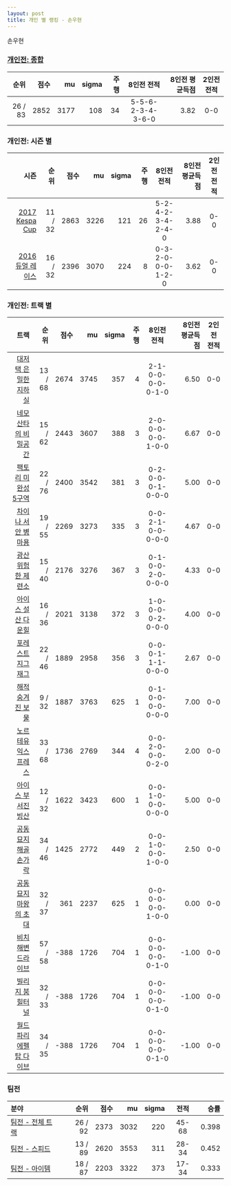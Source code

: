 ```yaml
---
layout: post
title: 개인 별 랭킹 - 손우현
---
```


손우현

### [개인전: 종합](../singles-full)

| 순위 | 점수 | mu | sigma | 주행 | 8인전 전적 | 8인전 평균득점 | 2인전 전적 |
|---:|---:|---:|---:|---:|:---:|---:|:---:|
| 26 / 83 | 2852 | 3177 | 108 | 34 | 5-5-6-2-3-4-3-6-0 | 3.82 | 0-0 |

### 개인전: 시즌 별

| 시즌 | 순위 | 점수 | mu | sigma | 주행 | 8인전 전적 | 8인전 평균득점 | 2인전 전적 |
|---:|---:|---:|---:|---:|---:|:---:|---:|:---:|
| [2017 Kespa Cup](../singles-s2017_2) | 11 / 32 | 2863 | 3226 | 121 | 26 |  5-2-4-2-3-4-2-4-0 | 3.88 | 0-0 |
| [2016 듀얼 레이스](../singles-s2016_1) | 16 / 32 | 2396 | 3070 | 224 | 8 |  0-3-2-0-0-0-1-2-0 | 3.62 | 0-0 |

### 개인전: 트랙 별

| 트랙 | 순위 | 점수 | mu | sigma | 주행 | 8인전 전적 | 8인전 평균득점 | 2인전 전적 |
|---:|---:|---:|---:|---:|---:|:---:|---:|:---:|
| [대저택 은밀한 지하실](../jeotaek) | 13 / 68 | 2674 | 3745 | 357 | 4 | 2-1-0-0-0-0-0-1-0 | 6.50 | 0-0 |
| [네모 산타의 비밀공간](../santa) | 15 / 62 | 2443 | 3607 | 388 | 3 | 2-0-0-0-0-0-1-0-0 | 6.67 | 0-0 |
| [팩토리 미완성 5구역](../district5) | 22 / 76 | 2400 | 3542 | 381 | 3 | 0-2-0-0-0-1-0-0-0 | 5.00 | 0-0 |
| [차이나 서안 병마용](../byeongma) | 19 / 55 | 2269 | 3273 | 335 | 3 | 0-0-2-1-0-0-0-0-0 | 4.67 | 0-0 |
| [광산 위험한 제련소](../jeryeonso) | 15 / 40 | 2176 | 3276 | 367 | 3 | 0-1-0-0-2-0-0-0-0 | 4.33 | 0-0 |
| [아이스 설산 다운힐](../seolsan) | 16 / 36 | 2021 | 3138 | 372 | 3 | 1-0-0-0-0-2-0-0-0 | 4.00 | 0-0 |
| [포레스트 지그재그](../zigzag) | 22 / 46 | 1889 | 2958 | 356 | 3 | 0-0-0-1-1-1-0-0-0 | 2.67 | 0-0 |
| [해적 숨겨진 보물](../haesumbo) | 9 / 32 | 1887 | 3763 | 625 | 1 | 0-1-0-0-0-0-0-0-0 | 7.00 | 0-0 |
| [노르테유 익스프레스](../noex) | 33 / 68 | 1736 | 2769 | 344 | 4 | 0-0-2-0-0-0-0-2-0 | 2.00 | 0-0 |
| [아이스 부서진 빙산](../boobing) | 12 / 32 | 1622 | 3423 | 600 | 1 | 0-0-1-0-0-0-0-0-0 | 5.00 | 0-0 |
| [공동묘지 해골 손가락](../haeson) | 34 / 46 | 1425 | 2772 | 449 | 2 | 0-0-1-0-0-0-1-0-0 | 2.50 | 0-0 |
| [공동묘지 마왕의 초대](../mawang) | 32 / 37 | 361 | 2237 | 625 | 1 | 0-0-0-0-0-0-1-0-0 | 0.00 | 0-0 |
| [비치 해변 드라이브](../haebyun) | 57 / 58 | -388 | 1726 | 704 | 1 | 0-0-0-0-0-0-0-1-0 | -1.00 | 0-0 |
| [빌리지 붐힐터널](../boomhill) | 32 / 33 | -388 | 1726 | 704 | 1 | 0-0-0-0-0-0-0-1-0 | -1.00 | 0-0 |
| [월드 파리 에펠탑 다이브](../eifel) | 34 / 35 | -388 | 1726 | 704 | 1 | 0-0-0-0-0-0-0-1-0 | -1.00 | 0-0 |

### 팀전

| 분야 | 순위 | 점수 | mu | sigma | 전적 | 승률 |
|:---|---:|---:|---:|---:|:---:|---:|
| [팀전 - 전체 트랙](../team-full) | 26 / 92 | 2373 | 3032 | 220 | 45-68 | 0.398 |
| [팀전 - 스피드](../team-speed) | 13 / 89 | 2620 | 3553 | 311 | 28-34 | 0.452 |
| [팀전 - 아이템](../team-item) | 18 / 87 | 2203 | 3322 | 373 | 17-34 | 0.333 |
